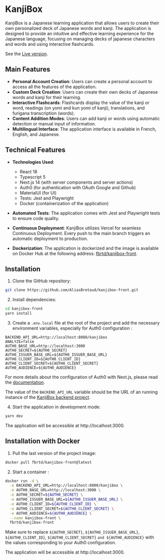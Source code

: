 # KanjiBox

KanjiBox is a Japanese learning application that allows users to create their own personalized deck of Japanese words and kanji. The application is designed to provide an intuitive and effective learning experience for the Japanese language, focusing on managing decks of japanese characters and words and using interactive flashcards.

See the [Live version](https://kanjibox.vercel.app/).

## Main Features

- **Personal Account Creation**: Users can create a personal account to access all the features of the application.
- **Custom Deck Creation**: Users can create their own decks of Japanese words and kanji for their learning.
- **Interactive Flashcards**: Flashcards display the value of the kanji or word, readings (on yomi and kun yomi of kanji), translations, and furigana transcription (words).
- **Content Addition Modes**: Users can add kanji or words using automatic detection or manual input of information.
- **Multilingual Interface**: The application interface is available in French, English, and Japanese.

## Technical Features

- **Technologies Used**:

  - React 18
  - Typescript 5
  - Next.js 14 (with server components and server actions)
  - Auth0 (for authentication with OAuth Google and Github)
  - MaterialUI (for UI)
  - Tests: Jest and Playwright
  - Docker (containerization of the application)

- **Automated Tests**: The application comes with Jest and Playwright tests to ensure code quality.

- **Continuous Deployment**: KanjiBox utilizes Vercel for seamless Continuous Deployment. Every push to the main branch triggers an automatic deployment to production.

- **Dockerization**: The application is dockerized and the image is available on Docker Hub at the following address: [fbrtd/kanjibox-front](https://hub.docker.com/r/fbrtd/kanjibox-front).

## Installation

1. Clone the GitHub repository:

```bash
git clone https://github.com/AliasBretaud/kanjibox-front.git
```

2. Install dependencies:

```bash
cd kanjibox-front
yarn install
```

3. Create a `.env.local` file at the root of the project and add the necessary environment variables, especially for Auth0 configuration :

```properties
BACKEND_API_URL=http://localhost:8080/kanjibox
ANALYZE=false
AUTH0_BASE_URL=http://localhost:3000
AUTH0_SECRET=${AUTH0_SECRET}
AUTH0_ISSUER_BASE_URL=${AUTH0_ISSUER_BASE_URL}
AUTH0_CLIENT_ID=${AUTH0_CLIENT_ID}
AUTH0_CLIENT_SECRET=${AUTH0_CLIENT_SECRET}
AUTH0_AUDIENCE=${AUTH0_AUDIENCE}
```

For more details about the configuration of Auth0 with Next.js, please read the [documentation](https://auth0.com/docs/quickstart/webapp/nextjs).

The value of the `BACKEND_API_URL` variable should be the URL of an running instance of the [KanjiBox backend project](https://github.com/AliasBretaud/kanjibox-back).

4. Start the application in development mode:

```bash
yarn dev
```

The application will be accessible at http://localhost:3000.

## Installation with Docker

1. Pull the last version of the project image:

```bash
docker pull fbrtd/kanjibox-front@latest
```

2. Start a container :

```bash
docker run -d \
  -e BACKEND_API_URL=http://localhost:8080/kanjibox \
  -e AUTH0_BASE_URL=http://localhost:3000 \
  -e AUTH0_SECRET=${AUTH0_SECRET} \
  -e AUTH0_ISSUER_BASE_URL=${AUTH0_ISSUER_BASE_URL} \
  -e AUTH0_CLIENT_ID=${AUTH0_CLIENT_ID} \
  -e AUTH0_CLIENT_SECRET=${AUTH0_CLIENT_SECRET} \
  -e AUTH0_AUDIENCE=${AUTH0_AUDIENCE} \
  --name kanjibox-front \
  fbrtd/kanjibox-front
```

Make sure to replace `${AUTH0_SECRET}`, `${AUTH0_ISSUER_BASE_URL}`, `${AUTH0_CLIENT_ID}`, `${AUTH0_CLIENT_SECRET}` `and ${AUTH0_AUDIENCE}` with the values corresponding to your Auth0 configuration.

The application will be accessible at http://localhost:3000.
